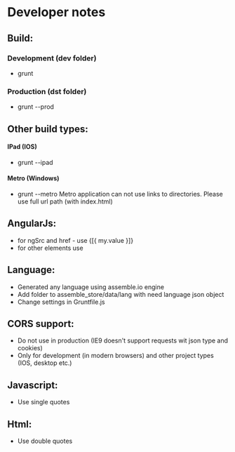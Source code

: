 ﻿Developer notes
===

Build:
---
### Development (dev folder)
* grunt
### Production (dst folder)
* grunt --prod

Other build types:
---
#### IPad (IOS)
* grunt --ipad
#### Metro (Windows)
* grunt --metro
Metro application can not use links to directories. Please use full url path (with index.html)

AngularJs: 
---
* for ngSrc and href - use {[{ my.value }]}
* for other elements use <span ng-bind="my.value"></span>

Language:
---
* Generated any language using assemble.io engine
* Add folder to assemble_store/data/lang with need language json object
* Change settings in Gruntfile.js

CORS support:
---
* Do not use in production (IE9 doesn't support requests wit json type and cookies)
* Only for development (in modern browsers) and other project types (IOS, desktop etc.)

Javascript:
---
* Use single quotes

Html:
---
* Use double quotes